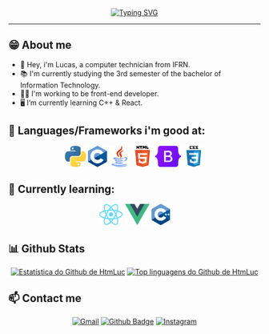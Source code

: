 <div align="center">
  <a href="https://git.io/typing-svg"><img src="https://readme-typing-svg.demolab.com?font=Fira+Code&size=23&pause=1000&color=2AA889&center=true&vCenter=true&random=false&width=435&lines=Hey+there!+%F0%9F%91%8B%F0%9F%8F%BC;I'm+Lucas+Medeiros.;Welcome+to+my+Github!" alt="Typing SVG" /></a>
</div>

<hr>

## 😁 About me

<ul>
  <li>
     👋 Hey, i'm Lucas, a computer technician from IFRN.
  </li>
  <li>
    📚 I'm currently studying the 3rd semester of the bachelor of Information Technology.
  </li>
  <li>
    👨‍💻 I'm working to be front-end developer.
  </li>
  <li>
    🖥️ I’m currently learning C++ & React.
  </li>
</ul>

## 🌱 Languages/Frameworks i'm good at:

<div align="center">
  <code><a href="https://www.python.org/"><img alt="Python" title="Python" src="./assets/python.png" height="42"></a></code>
  <code><a href="https://www.w3schools.com/c/c_intro.php"><img alt="C" title="C" src="./assets/C.png" height="42"></a></code>
  <code><a href="https://www.java.com/en/"><img alt="Java" title="Java" src="./assets/java.png" height="42"></a></code>
  <code><a href="https://en.wikipedia.org/wiki/HTML"><img alt="HTML 5" title="HTML 5" src="./assets/html.png" height="42"></a></code>
  <code><a href="https://getbootstrap.com"><img alt="Bootstrap" title="Bootstrap" src="./assets/Bootstrap_logo.png" height="42"></a></code>
  <code><a href="https://www.w3.org/Style/CSS/Overview.en.html"><img alt="CSS 3" title="CSS 3" src="./assets/css.png" height="42"></a></code>
</div>

## 🚀 Currently learning:

<div align="center">
  <code><a href="https://reactjs.org/"><img alt="ReactJS" title="ReactJS" src="./assets/react.png" height="42"></a></code>
  <code><a href="https://vuejs.org/"><img alt="Vue" title="Vue" src="./assets/vue.png" height="42"></a></code>
  <code><a href="https://en.wikipedia.org/wiki/C%2B%2B"><img alt="C++" title="C++" src="./assets/C++.png" height="42"></a></code>
</div>

## 📊 Github Stats

<div align="center">
  <a href="https://github.com/anuraghazra/github-readme-stats"><img alt="Estatística do Github de HtmLuc" src="https://github-readme-stats.vercel.app/api?username=HtmLuc&show_icons=true&count_private=true&theme=gotham&border_radius=10"height="192px"/></a>
  <a href="https://github.com/anuraghazra/github-readme-stats"><img alt="Top linguagens do Github de HtmLuc" src="https://github-readme-stats.vercel.app/api/top-langs/?username=HtmLuc&langs_count=8&layout=compact&theme=gotham&border_radius=10" height="192px"/></a>
</div>

## 📫 Contact me

<div align="center">
  
  [![Gmail](https://img.shields.io/badge/-Gmail-%23D14836?style=flat&logo=Gmail&logoColor=white)](mailto:lucasvdmedeiros.dev@gmail.com)
  [![Github Badge](https://img.shields.io/badge/-Github-000?style=flat-square&logo=Github&logoColor=white&link=LINK_GIT)](https://https://github.com/HtmLuc)
  [![Instagram](https://img.shields.io/badge/-Instagram-%23E4405F?style=flat&logo=Instagram&logoColor=white)](https://www.instagram.com/lusca_vvv)

</div>

